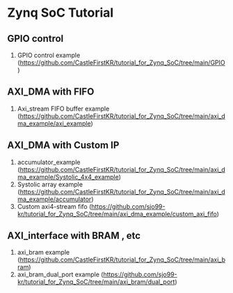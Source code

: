 # Zynq SoC Tutorial

## GPIO control
1) GPIO control example (https://github.com/CastleFirstKR/tutorial_for_Zynq_SoC/tree/main/GPIO)

## AXI_DMA with FIFO
1) Axi_stream FIFO buffer example (https://github.com/CastleFirstKR/tutorial_for_Zynq_SoC/tree/main/axi_dma_example/axi_example)

## AXI_DMA with Custom IP 
1) accumulator_example (https://github.com/CastleFirstKR/tutorial_for_Zynq_SoC/tree/main/axi_dma_example/Systolic_4x4_example)
2) Systolic array example (https://github.com/CastleFirstKR/tutorial_for_Zynq_SoC/tree/main/axi_dma_example/accumulator)
3) Custom axi4-stream fifo (https://github.com/sjo99-kr/tutorial_for_Zynq_SoC/tree/main/axi_dma_example/custom_axi_fifo)

## AXI_interface with BRAM , etc
1) axi_bram example (https://github.com/CastleFirstKR/tutorial_for_Zynq_SoC/tree/main/axi_bram)
2) axi_bram_dual_port example (https://github.com/sjo99-kr/tutorial_for_Zynq_SoC/tree/main/axi_bram/dual_port) 
